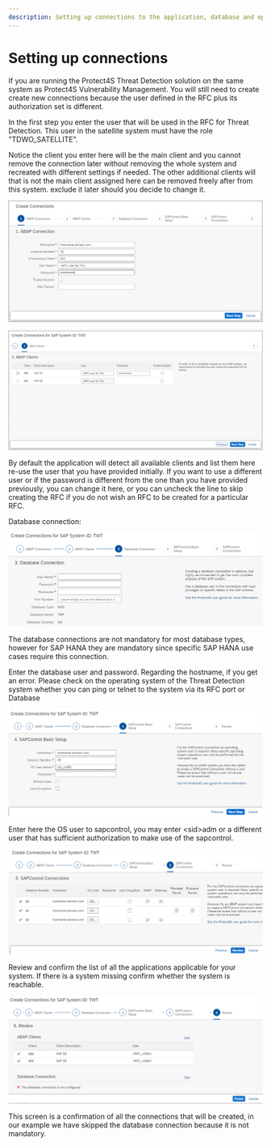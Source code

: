 ```yaml
---
description: Setting up connections to the application, database and operating system
---
```


# Setting up connections

If you are running the Protect4S Threat Detection solution on the same system as Protect4S Vulnerability Management. You will still need to create create new connections because the user defined in the RFC plus its authorization set is different.

In the first step you enter the user that will be used in the RFC for Threat Detection. This user in the satellite system must have the role "TDWO\_SATELLITE".

Notice the client you enter here will be the main client and you cannot remove the connection later without removing the whole system and recreated with different settings if needed. The other additional clients will that is not the main client assigned here can be removed freely after from this system. exclude it later should you decide to change it.

![Creating ABAP connection](<../../../../.gitbook/assets/image (51).png>)

![Creating RFCs in the back-end system](<../../../../.gitbook/assets/image (29) (1).png>)

By default the application will detect all available clients and list them here re-use the user that you have provided initially. If you want to use a different user or if the password is different from the one than you have provided previously, you can change it here, or you can uncheck the line to skip creating the RFC if you do not wish an RFC to be created for a particular RFC.

Database connection:

![Setting up database connection](<../../../../.gitbook/assets/image (14).png>)

The database connections are not mandatory for most database types, however for SAP HANA they are mandatory since specific SAP HANA use cases require this connection. &#x20;

Enter the database user and password. Regarding the hostname, if you get an error. Please check on the operating system of the Threat Detection system whether you can ping or telnet to the system via its RFC port or Database

![Connecting to the operating system of the satellite system](<../../../../.gitbook/assets/image (52).png>)

Enter here the OS user to sapcontrol, you may enter \<sid>adm or a different user that has sufficient authorization to make use of the sapcontrol.

![Overview of all the instances where sapcontrol will be used](<../../../../.gitbook/assets/image (25).png>)

Review and confirm the list of all the applications applicable for your system. If there is a system missing confirm whether the system is reachable.

![Total overview of the to be created RFCs.](<../../../../.gitbook/assets/image (73) (1).png>)

This screen is a confirmation of all the connections that will be created, in our example we have skipped the database connection because it is not mandatory.
